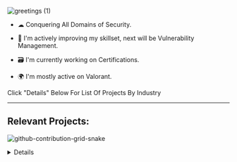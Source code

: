 ![greetings (1)](https://user-images.githubusercontent.com/109401839/212478916-224c7588-ae9d-41bf-ad0f-228ab2e0d110.gif)

- ☁ Conquering All Domains of Security. 

- 🧠 I'm actively improving my skillset, next will be Vulnerability Management.

- 🗃 I'm currently working on Certifications.

- 🌍 I'm mostly active on Valorant.




Click "Details" Below For List Of Projects By Industry

---

<h2> Relevant Projects:</h2>

![github-contribution-grid-snake](https://user-images.githubusercontent.com/109401839/212478926-900d4c1f-7cc6-4334-a601-523e4f7c5a62.svg)

<details close>

</summary>

---

<h2> ☁️ Cloud DevOps Projects:</h2>

- [Native K8s Cloud Monitoring Application]

<details close>

<h2> 🔐Cybersecurity Projects:</h2>

<div>

</summary>

- [Summary of Cloud SOC Project](https://github.com/pludou/Cloud-SOC-Project-Directory)
- [Cloud SOC Pre-requisites](https://github.com/pludou/Cloud-SOC-PreReq)
- [Logging and Monitoring](https://github.com/pludou/Logging-and-Monitoring)
- [Microsoft Sentinel SIEM](https://github.com/pludou/Microsoft-Sentinel-SIEM-)
- [Secure Cloud Configuration](https://github.com/pludou/Secure-Cloud-Configuration)

---

<details close>

<h2> 💻Data Projects:</h2>

<div>

</summary>
  
  - [Creating & Processing Data Pipeline](https://github.com/fnabeel/Building-Pipelines)
  - [Data Science Collection](https://github.com/fnabeel/Data-Science-Collection)
  - [SpaceX Falcon-9](https://github.com/fnabeel/Space-X-Falcon-9)
  
---
<details close>

<h2>👨‍💻 SysAdmin Projects:</h2>

<div>

</summary>

- <b>osTicket (Help Desk Ticketing Systems)</b>
  - [osTicket: Prerequisites and Installation](https://github.com/pludou/osticket_prereqs)
  - [osTicket: Post-Installation Configuration](https://github.com/pludou/osTicket---Post-Install-Configuration)
  - [osTicket: Ticket Lifecycle Examples](https://github.com/pludou/osTicket---Ticket-Lifecycle-Intake-Through-Resolution)

- <b>Microsoft Azure</b>
  - [Configuring On-premises Active Directory within Azure VMs](https://github.com/pludou/configure-ad)
  - [Network Security Groups (NSGs) and Inspecting Network Protocols](https://github.com/fpludou/-azure-network-protocols)
  - [Network File Shares and Permissions](https://github.com/pludou/Network-File-Shares-and-Permissions)
  - [Building Intuition for DNS](https://github.com/pludou/Building-Intuition-for-DNS)
